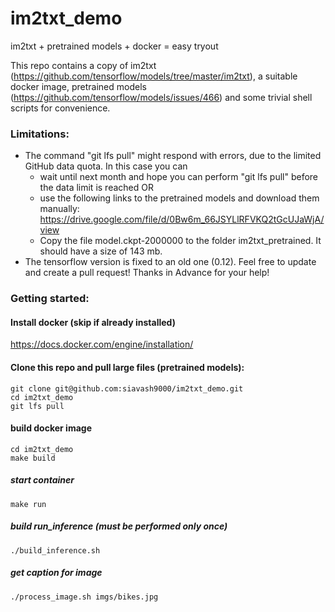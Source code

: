 # im2txt_demo
im2txt + pretrained models + docker = easy tryout

This repo contains a copy of im2txt (https://github.com/tensorflow/models/tree/master/im2txt), 
a suitable docker image, pretrained models (https://github.com/tensorflow/models/issues/466) and 
some trivial shell scripts for convenience.

### Limitations:
* The command "git lfs pull" might respond with errors, due to the limited GitHub data quota. 
  In this case you can 
  - wait until next month and hope you can perform "git lfs pull" before the data limit is reached OR
  - use the following links to the pretrained models and download them manually:
     https://drive.google.com/file/d/0Bw6m_66JSYLlRFVKQ2tGcUJaWjA/view
  - Copy the file model.ckpt-2000000 to the folder im2txt_pretrained. It should have a size of 143 mb.
* The tensorflow version is fixed to an old one (0.12). Feel free to update and create a pull request! Thanks in Advance for your help!

### Getting started:

#### Install docker (skip if already installed)
https://docs.docker.com/engine/installation/

#### Clone this repo and pull large files (pretrained models):
```
git clone git@github.com:siavash9000/im2txt_demo.git
cd im2txt_demo
git lfs pull
```

#### build docker image
```
cd im2txt_demo
make build
```

##### start container
```
make run
```

##### build run_inference (must be performed only once)
```
./build_inference.sh
```
##### get caption for image
```
./process_image.sh imgs/bikes.jpg
```
